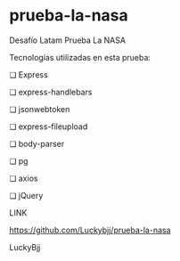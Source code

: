 # prueba-la-nasa
Desafío Latam Prueba La NASA

Tecnologías utilizadas en esta prueba:

❏ Express

❏ express-handlebars

❏ jsonwebtoken

❏ express-fileupload

❏ body-parser

❏ pg

❏ axios

❏ jQuery


LINK

https://github.com/Luckybjj/prueba-la-nasa


LuckyBjj
